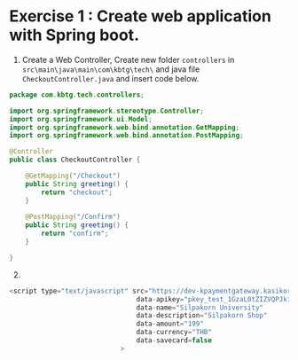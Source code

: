 # Exercise 1 : Create web application with Spring boot.

1. Create a Web Controller, Create new folder `controllers` in `src\main\java\main\com\kbtg\tech\` and java file `CheckoutController.java` and insert code below.

```java
package com.kbtg.tech.controllers;

import org.springframework.stereotype.Controller;
import org.springframework.ui.Model;
import org.springframework.web.bind.annotation.GetMapping;
import org.springframework.web.bind.annotation.PostMapping;

@Controller
public class CheckoutController {

	@GetMapping("/Checkout")
	public String greeting() {
		return "checkout";
	}
  
  	@PostMapping("/Confirm")
	public String greeting() {
		return "confirm";
	}

}
```
2. 
```javascript
<script type="text/javascript" src="https://dev-kpaymentgateway.kasikornbank.com/ui/v2/kpayment.min.js" 
                                data-apikey="pkey_test_1GzaL0tZIZVQPJk1CZYGpIA4qRL3uo4y6"
                                data-name="Silpakorn University" 
                                data-description="Silpakorn Shop" 
                                data-amount="199" 
                                data-currency="THB"
                                data-savecard=false 
                            >
```



